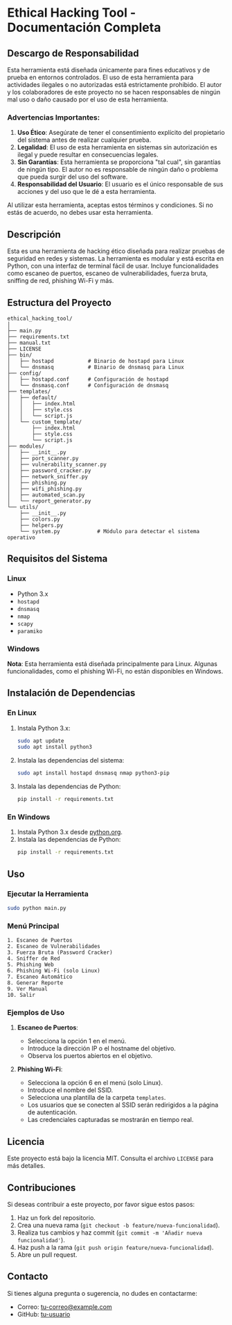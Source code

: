 # Ethical Hacking Tool - Documentación Completa

## Descargo de Responsabilidad

Esta herramienta está diseñada únicamente para fines educativos y de prueba en entornos controlados. El uso de esta herramienta para actividades ilegales o no autorizadas está estrictamente prohibido. El autor y los colaboradores de este proyecto no se hacen responsables de ningún mal uso o daño causado por el uso de esta herramienta.

### Advertencias Importantes:
1. **Uso Ético**: Asegúrate de tener el consentimiento explícito del propietario del sistema antes de realizar cualquier prueba.
2. **Legalidad**: El uso de esta herramienta en sistemas sin autorización es ilegal y puede resultar en consecuencias legales.
3. **Sin Garantías**: Esta herramienta se proporciona "tal cual", sin garantías de ningún tipo. El autor no es responsable de ningún daño o problema que pueda surgir del uso del software.
4. **Responsabilidad del Usuario**: El usuario es el único responsable de sus acciones y del uso que le dé a esta herramienta.

Al utilizar esta herramienta, aceptas estos términos y condiciones. Si no estás de acuerdo, no debes usar esta herramienta.

## Descripción
Esta es una herramienta de hacking ético diseñada para realizar pruebas de seguridad en redes y sistemas. La herramienta es modular y está escrita en Python, con una interfaz de terminal fácil de usar. Incluye funcionalidades como escaneo de puertos, escaneo de vulnerabilidades, fuerza bruta, sniffing de red, phishing Wi-Fi y más.

## Estructura del Proyecto
```
ethical_hacking_tool/
│
├── main.py
├── requirements.txt
├── manual.txt
├── LICENSE
├── bin/
│   ├── hostapd           # Binario de hostapd para Linux
│   └── dnsmasq           # Binario de dnsmasq para Linux
├── config/
│   ├── hostapd.conf      # Configuración de hostapd
│   └── dnsmasq.conf      # Configuración de dnsmasq
├── templates/
│   ├── default/
│   │   ├── index.html
│   │   ├── style.css
│   │   └── script.js
│   └── custom_template/
│       ├── index.html
│       ├── style.css
│       └── script.js
├── modules/
│   ├── __init__.py
│   ├── port_scanner.py
│   ├── vulnerability_scanner.py
│   ├── password_cracker.py
│   ├── network_sniffer.py
│   ├── phishing.py
│   ├── wifi_phishing.py
│   ├── automated_scan.py
│   └── report_generator.py
└── utils/
    ├── __init__.py
    ├── colors.py
    ├── helpers.py
    └── system.py            # Módulo para detectar el sistema operativo
```

## Requisitos del Sistema
### Linux
- Python 3.x
- `hostapd`
- `dnsmasq`
- `nmap`
- `scapy`
- `paramiko`

### Windows
**Nota**: Esta herramienta está diseñada principalmente para Linux. Algunas funcionalidades, como el phishing Wi-Fi, no están disponibles en Windows.

## Instalación de Dependencias
### En Linux
1. Instala Python 3.x:
   ```bash
   sudo apt update
   sudo apt install python3
   ```

2. Instala las dependencias del sistema:
   ```bash
   sudo apt install hostapd dnsmasq nmap python3-pip
   ```

3. Instala las dependencias de Python:
   ```bash
   pip install -r requirements.txt
   ```

### En Windows
1. Instala Python 3.x desde [python.org](https://www.python.org/).
2. Instala las dependencias de Python:
   ```bash
   pip install -r requirements.txt
   ```

## Uso
### Ejecutar la Herramienta
```bash
sudo python main.py
```

### Menú Principal
```
1. Escaneo de Puertos
2. Escaneo de Vulnerabilidades
3. Fuerza Bruta (Password Cracker)
4. Sniffer de Red
5. Phishing Web
6. Phishing Wi-Fi (solo Linux)
7. Escaneo Automático
8. Generar Reporte
9. Ver Manual
10. Salir
```

### Ejemplos de Uso
1. **Escaneo de Puertos**:
   - Selecciona la opción 1 en el menú.
   - Introduce la dirección IP o el hostname del objetivo.
   - Observa los puertos abiertos en el objetivo.

2. **Phishing Wi-Fi**:
   - Selecciona la opción 6 en el menú (solo Linux).
   - Introduce el nombre del SSID.
   - Selecciona una plantilla de la carpeta `templates`.
   - Los usuarios que se conecten al SSID serán redirigidos a la página de autenticación.
   - Las credenciales capturadas se mostrarán en tiempo real.

## Licencia
Este proyecto está bajo la licencia MIT. Consulta el archivo `LICENSE` para más detalles.

## Contribuciones
Si deseas contribuir a este proyecto, por favor sigue estos pasos:
1. Haz un fork del repositorio.
2. Crea una nueva rama (`git checkout -b feature/nueva-funcionalidad`).
3. Realiza tus cambios y haz commit (`git commit -m 'Añadir nueva funcionalidad'`).
4. Haz push a la rama (`git push origin feature/nueva-funcionalidad`).
5. Abre un pull request.

## Contacto
Si tienes alguna pregunta o sugerencia, no dudes en contactarme:
- Correo: [tu-correo@example.com](mailto:tu-correo@example.com)
- GitHub: [tu-usuario](https://github.com/tu-usuario)